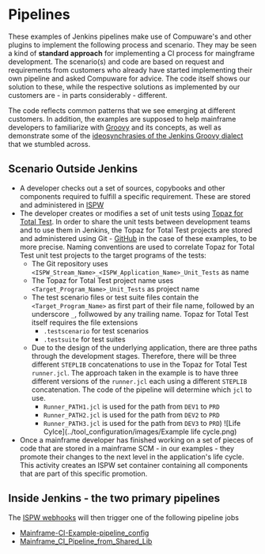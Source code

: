 # Pipelines
These examples of Jenkins pipelines make use of Compuware's and other plugins to implement the following process and scenario. They may be seen a kind of **standard approach** for implementing a CI process for maingframe development. The scenario(s) and code are based on request and requirements from customers who already have started implementing their own pipeline and asked Compuware for advice. The code itself shows our solution to these, while the respective solutions as implemented by our customers are - in parts considerably - different.

The code reflects common patterns that we see emerging at different customers. In addition, the examples are supposed to help mainframe developers to familiarize with [Groovy](http://groovy-lang.org/documentation.html) and its concepts, as well as demonstrate some of the [ideosynchrasies of the Jenkins Groovy dialect](./Jenkins_Groovy_Ideosynchrasies.html) that we stumbled across.

## Scenario Outside Jenkins
- A developer checks out a set of sources, copybooks and other components required to fulfill a specific requirement. These are stored and administered in [ISPW](https://compuware.com/ispw-source-code-management/)
- The developer creates or modifies a set of unit tests using [Topaz for Total Test](https://compuware.com/topaz-for-total-test-automation/). In order to share the unit tests between development teams and to use them in Jenkins, the Topaz for Total Test projects are stored and administered using Git - [GitHub](https://github.com/) in the case of these examples, to be more precise.
Naming conventions are used to correlate Topaz for Total Test unit test projects to the target programs of the tests:
    - The Git repository uses `<ISPW_Stream_Name>_<ISPW_Application_Name>_Unit_Tests` as name
    - The Topaz for Total Test project name uses `<Target_Program_Name>_Unit_Tests` as project name 
    - The test scenario files or test suite files contain the `<Target_Program_Name>` as first part of their file name, followed by an underscore `_`, follwowed by any trailing name. Topaz for Total Test itself requires the file extensions
        - `.testscenario` for test scenarios
        - `.testsuite` for test suites
    - Due to the design of the underlying application, there are three paths through the development stages. Therefore, there will be three different `STEPLIB` concatenations to use in the Topaz for Total Test `runner.jcl`. The approach taken in the example is to have three different versions of the `runner.jcl` each using a different `STEPLIB` concatenation. The code of the pipeline will determine which `jcl` to use.
        - `Runner_PATH1.jcl` is used for the path from `DEV1` to `PRD`
        - `Runner_PATH2.jcl` is used for the path from `DEV2` to `PRD`
        - `Runner_PATH3.jcl` is used for the path from `DEV3` to `PRD`)
![Life Cylce](../tool_configuration/images/Example life cycle.png)
- Once a mainframe developer has finished working on a set of pieces of code that are stored in a mainframe SCM -  in our examples - they promote their changes to the next level in the application's life cycle. This activity creates an ISPW set container containing all components that are part of this specific promotion.

## Inside Jenkins - the two primary pipelines
The [ISPW webhooks](../tool_configuration/webhhok_setup.html) will then trigger one of the following pipeline jobs
- [Mainframe-CI-Example-pipeline_config](./Mainframe-CI-Example-pipeline.html)
- [Mainframe_CI_Pipeline_from_Shared_Lib](./pipelines/Mainframe_CI_Pipeline_from_Shared_Lib.html)